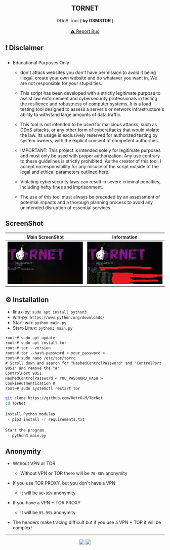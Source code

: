 <div align="center">
  <h2 align="center">TORNET </h2>

  <p align="center">
    DDoS Tool (<b> by D3M3T0R </b>)
    <br />
    <br />
    <a href="https://github.com/RetrO-M/TorNet/issues">⚠️ Report Bug</a>
  </p>
</div>

## ❗ Disclaimer

- Educational Purposes Only 
  - don't attack websites you don't have permission to avoid it being illegal, create your own website and do whatever you want in, We are not responsible for your stupidities.
  - This script has been developed with a strictly legitimate purpose to assist law enforcement and cybersecurity professionals in testing the resilience and robustness of computer systems. It is a load testing tool designed to assess a server's or network infrastructure's ability to withstand large amounts of data traffic.

  - This tool is not intended to be used for malicious attacks, such as DDoS attacks, or any other form of cyberattacks that would violate the law. Its usage is exclusively reserved for authorized testing by system owners, with the explicit consent of competent authorities.

  - IMPORTANT: This project is intended solely for legitimate purposes and must only be used with proper authorization. Any use contrary to these guidelines is strictly prohibited. As the creator of this tool, I accept no responsibility for any misuse of the script outside of the legal and ethical parameters outlined here.

  - Violating cybersecurity laws can result in severe criminal penalties, including hefty fines and imprisonment.

  - The use of this tool must always be preceded by an assessment of potential impacts and a thorough planning process to avoid any unintended disruption of essential services. 


## ScreenShot
| Main ScreenShot | Information	|
| ------------  | ------------ |
|![Index](assets/main.png)|![f](assets/attack1.png)


## ⚙️ Installation
* linux-py: `sudo apt install python3`
* win-py: `https://www.python.org/downloads/`
* Start-win: `python main.py`
* Start-Linux: `python3 main.py`

```shell
root~# sudo apt update
root~# sudo apt install tor
root~# tor --version
root~# tor --hash-password < your_password >
root~# sudo nano /etc/tor/torrc   
# Scroll down and search for "HashedControlPassword" and "ControlPort 9051" and remove the "#"
ControlPort 9051
HashedControlPassword < YOU_PASSWORD_HASH >
CookieAuthentication 0
root~# sudo systemctl restart tor
```

```sh
git clone https://github.com/RetrO-M/TorNet
cd TorNet

Install Python modules 
 - pip3 install -r requirements.txt

Start the program
 - python3 main.py
```

## Anonymity

- Without VPN or TOR
  - Without VPN or TOR there will be `70-80%` anonymity
- If you use TOR PROXY, but you don't have a VPN
  - It will be `90-95%` anonymity
- If you have a VPN + TOR PROXY
  - It will be `95-99%` anonymity 

- The headers make tracing difficult but if you use a VPN + TOR it will be complex!

---------------------------------------

<p align="center">
  <img src="https://img.shields.io/github/stars/RetrO-M/TorNet.svg?style=for-the-badge&labelColor=black&color=f429ff&logo=IOTA"/>
  <img src="https://img.shields.io/github/languages/top/RetrO-M/TorNet.svg?style=for-the-badge&labelColor=black&color=f429ff&logo=python"/>
</p>
